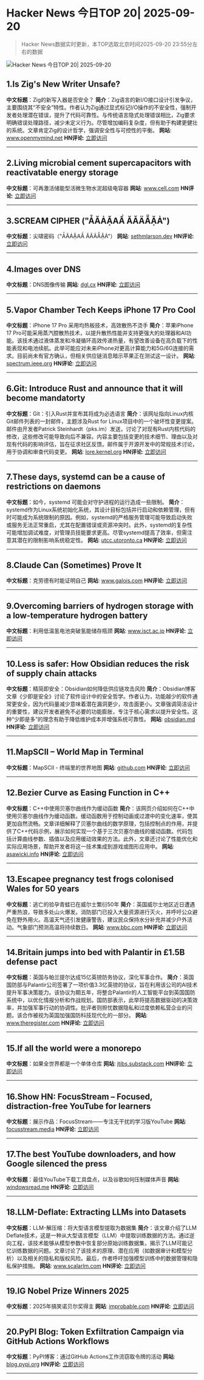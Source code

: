 # Hacker News 今日TOP 20| 2025-09-20

> Hacker News数据实时更新，本TOP选取北京时间2025-09-20 23:55分左右的数据

![Hacker News 今日TOP 20| 2025-09-20](https://img.chuhaix.com/2024/0910_imageFile-1665440404179-628424718_1725901191.png)

## 1.Is Zig's New Writer Unsafe?
**中文标题**：Zig的新写入器是否安全？
**简介**：Zig语言的新I/O接口设计引发争议，主要围绕其“不安全”特性。作者认为Zig通过显式标记I/O操作的不安全性，强制开发者处理潜在错误，提升了代码可靠性。与传统语言隐式处理错误相比，Zig要求明确错误处理路径，减少未定义行为。尽管增加编码复杂度，但有助于构建更健壮的系统。文章肯定Zig的设计哲学，强调安全性与可控性的平衡。
**网站**:  <a href='https://www.openmymind.net/Is-Zigs-New-Io-Unsafe/' target='_blank' rel='nofollow'>www.openmymind.net</a>
**HN评论**:  <a href='https://news.ycombinator.com/item?id=45313597&utm_source=www.chuhaix.com' target='_blank' rel='nofollow'>立即访问</a>

---

## 2.Living microbial cement supercapacitors with reactivatable energy storage
**中文标题**：可再激活储能型活微生物水泥超级电容器
**网站**:  <a href='https://www.cell.com/cell-reports-physical-science/fulltext/S2666-3864(25)00409-6' target='_blank' rel='nofollow'>www.cell.com</a>
**HN评论**:  <a href='https://news.ycombinator.com/item?id=45313418&utm_source=www.chuhaix.com' target='_blank' rel='nofollow'>立即访问</a>

---

## 3.SCREAM CIPHER ("ǠĂȦẶAẦ ĂǍÄẴẶȦ")
**中文标题**：尖啸密码（"ǠĂȦẶAẦ ĂǍÄẴẶȦ"）
**网站**:  <a href='https://sethmlarson.dev/scream-cipher' target='_blank' rel='nofollow'>sethmlarson.dev</a>
**HN评论**:  <a href='https://news.ycombinator.com/item?id=45287474&utm_source=www.chuhaix.com' target='_blank' rel='nofollow'>立即访问</a>

---

## 4.Images over DNS
**中文标题**：DNS图像传输
**网站**:  <a href='https://dgl.cx/2025/09/images-over-dns' target='_blank' rel='nofollow'>dgl.cx</a>
**HN评论**:  <a href='https://news.ycombinator.com/item?id=45312515&utm_source=www.chuhaix.com' target='_blank' rel='nofollow'>立即访问</a>

---

## 5.Vapor Chamber Tech Keeps iPhone 17 Pro Cool
**中文标题**：iPhone 17 Pro 采用均热板技术，高效散热不烫手
**简介**：苹果iPhone 17 Pro可能采用蒸汽腔散热技术，以提升散热性能并支持更强大的处理器和AI功能。该技术通过液体蒸发和冷凝循环高效传递热量，有望改善设备在高负载下的性能表现和电池续航。此举可能应对未来iPhone对更高计算能力和5G/6G连接的需求。目前尚未有官方确认，但相关供应链消息暗示苹果正在测试这一设计。
**网站**:  <a href='https://spectrum.ieee.org/iphone-17-pro-vapor-chamber' target='_blank' rel='nofollow'>spectrum.ieee.org</a>
**HN评论**:  <a href='https://news.ycombinator.com/item?id=45313415&utm_source=www.chuhaix.com' target='_blank' rel='nofollow'>立即访问</a>

---

## 6.Git: Introduce Rust and announce that it will become mandatorty
**中文标题**：Git：引入Rust并宣布其将成为必选语言
**简介**：该网址指向Linux内核Git邮件列表的一封邮件，主题涉及Rust for Linux项目中的一个破坏性变更提案。邮件由开发者Patrick Steinhardt（pks.im）发送，讨论了对现有Rust内核代码的修改，这些修改可能导致向后不兼容。内容主要包括变更的技术细节、理由以及对现有代码的影响评估，旨在征求社区反馈。邮件属于开源开发中的常规技术讨论，用于协调和审查代码变更。
**网站**:  <a href='https://lore.kernel.org/git/20250904-b4-pks-rust-breaking-change-v1-0-3af1d25e0be9@pks.im/' target='_blank' rel='nofollow'>lore.kernel.org</a>
**HN评论**:  <a href='https://news.ycombinator.com/item?id=45312696&utm_source=www.chuhaix.com' target='_blank' rel='nofollow'>立即访问</a>

---

## 7.These days, systemd can be a cause of restrictions on daemons
**中文标题**：如今，systemd 可能会对守护进程的运行造成一些限制。
**简介**：systemd作为Linux系统初始化系统，其设计目标包括并行启动和依赖管理，但有时可能成为系统限制的原因。例如，systemd的严格服务管理可能导致启动失败或服务无法正常重启，尤其在配置错误或资源冲突时。此外，systemd的复杂性可能增加调试难度，对管理员技能要求更高。尽管systemd提高了效率，但需注意其潜在的限制影响系统稳定性。
**网站**:  <a href='https://utcc.utoronto.ca/~cks/space/blog/linux/SystemdCanBeRestrictionCause' target='_blank' rel='nofollow'>utcc.utoronto.ca</a>
**HN评论**:  <a href='https://news.ycombinator.com/item?id=45314157&utm_source=www.chuhaix.com' target='_blank' rel='nofollow'>立即访问</a>

---

## 8.Claude Can (Sometimes) Prove It
**中文标题**：克劳德有时能证明自己
**网站**:  <a href='https://www.galois.com/articles/claude-can-sometimes-prove-it' target='_blank' rel='nofollow'>www.galois.com</a>
**HN评论**:  <a href='https://news.ycombinator.com/item?id=45275058&utm_source=www.chuhaix.com' target='_blank' rel='nofollow'>立即访问</a>

---

## 9.Overcoming barriers of hydrogen storage with a low-temperature hydrogen battery
**中文标题**：利用低温氢电池突破氢能储存瓶颈
**网站**:  <a href='https://www.isct.ac.jp/en/news/okmktjxyrvdc' target='_blank' rel='nofollow'>www.isct.ac.jp</a>
**HN评论**:  <a href='https://news.ycombinator.com/item?id=45312447&utm_source=www.chuhaix.com' target='_blank' rel='nofollow'>立即访问</a>

---

## 10.Less is safer: How Obsidian reduces the risk of supply chain attacks
**中文标题**：精简即安全：Obsidian如何降低供应链攻击风险
**简介**：Obsidian博客文章《少即是安全》讨论了软件设计中的安全哲学。作者认为，功能越少的软件通常更安全，因为代码量减少意味着潜在漏洞更少，攻击面更小。文章强调简洁设计的重要性，建议开发者避免不必要的功能膨胀，专注于核心需求以提升安全性。这种“少即是多”的理念有助于降低维护成本并增强系统可靠性。
**网站**:  <a href='https://obsidian.md/blog/less-is-safer/' target='_blank' rel='nofollow'>obsidian.md</a>
**HN评论**:  <a href='https://news.ycombinator.com/item?id=45307242&utm_source=www.chuhaix.com' target='_blank' rel='nofollow'>立即访问</a>

---

## 11.MapSCII – World Map in Terminal
**中文标题**：MapSCII - 终端里的世界地图
**网站**:  <a href='https://github.com/rastapasta/mapscii' target='_blank' rel='nofollow'>github.com</a>
**HN评论**:  <a href='https://news.ycombinator.com/item?id=45293012&utm_source=www.chuhaix.com' target='_blank' rel='nofollow'>立即访问</a>

---

## 12.Bezier Curve as Easing Function in C++
**中文标题**：C++中使用贝塞尔曲线作为缓动函数
**简介**：该网页介绍如何在C++中使用贝塞尔曲线作为缓动函数。缓动函数用于控制动画或过渡中的变化速率，使其更加自然流畅。文章详细解释了贝塞尔曲线的数学原理，包括控制点的作用，并提供了C++代码示例，展示如何实现一个基于三次贝塞尔曲线的缓动函数。代码包括计算曲线参数、插值以及应用缓动效果的方法。此外，文章还讨论了性能优化和实际应用场景，帮助开发者将这一技术集成到游戏或图形应用中。
**网站**:  <a href='https://asawicki.info/news_1790_bezier_curve_as_easing_function_in_c' target='_blank' rel='nofollow'>asawicki.info</a>
**HN评论**:  <a href='https://news.ycombinator.com/item?id=45313194&utm_source=www.chuhaix.com' target='_blank' rel='nofollow'>立即访问</a>

---

## 13.Escapee pregnancy test frogs colonised Wales for 50 years
**中文标题**：逃亡的验孕青蛙已在威尔士繁衍50年
**简介**：英国威尔士地区近日遭遇严重热浪，导致多处山火爆发。消防部门已投入大量资源进行灭火，并呼吁公众避免在野外用火。高温天气还引发健康警告，建议民众保持水分补充并减少户外活动。气象部门预测高温将持续数日。
**网站**:  <a href='https://www.bbc.com/news/uk-wales-44886585' target='_blank' rel='nofollow'>www.bbc.com</a>
**HN评论**:  <a href='https://news.ycombinator.com/item?id=45265688&utm_source=www.chuhaix.com' target='_blank' rel='nofollow'>立即访问</a>

---

## 14.Britain jumps into bed with Palantir in £1.5B defense pact
**中文标题**：英国与帕兰提尔达成15亿英镑防务协议，深化军事合作。
**简介**：英国国防部与Palantir公司签署了一项价值3.3亿英镑的协议，旨在利用该公司的AI技术提升军事决策能力。该协议为期五年，将整合Palantir的人工智能平台到英国国防系统中，以优化情报分析和作战规划。国防部表示，此举将提高数据驱动的决策效率，并加强军事行动的协调性。批评者则担忧数据隐私和过度依赖私营企业的问题。该合作被视为英国加强国防科技现代化的一部分。
**网站**:  <a href='https://www.theregister.com/2025/09/20/uk_palantir_defense_pact/' target='_blank' rel='nofollow'>www.theregister.com</a>
**HN评论**:  <a href='https://news.ycombinator.com/item?id=45313793&utm_source=www.chuhaix.com' target='_blank' rel='nofollow'>立即访问</a>

---

## 15.If all the world were a monorepo
**中文标题**：如果全世界都是一个单体仓库
**网站**:  <a href='https://jtibs.substack.com/p/if-all-the-world-were-a-monorepo' target='_blank' rel='nofollow'>jtibs.substack.com</a>
**HN评论**:  <a href='https://news.ycombinator.com/item?id=45259623&utm_source=www.chuhaix.com' target='_blank' rel='nofollow'>立即访问</a>

---

## 16.Show HN: FocusStream – Focused, distraction-free YouTube for learners
**中文标题**：展示作品：FocusStream——专注无干扰的学习版YouTube
**网站**:  <a href='https://focusstream.media' target='_blank' rel='nofollow'>focusstream.media</a>
**HN评论**:  <a href='https://news.ycombinator.com/item?id=45311247&utm_source=www.chuhaix.com' target='_blank' rel='nofollow'>立即访问</a>

---

## 17.The best YouTube downloaders, and how Google silenced the press
**中文标题**：最佳YouTube下载工具盘点，以及谷歌如何压制媒体声音
**网站**:  <a href='https://windowsread.me/p/best-youtube-downloaders' target='_blank' rel='nofollow'>windowsread.me</a>
**HN评论**:  <a href='https://news.ycombinator.com/item?id=45300810&utm_source=www.chuhaix.com' target='_blank' rel='nofollow'>立即访问</a>

---

## 18.LLM-Deflate: Extracting LLMs into Datasets
**中文标题**：LLM-解压缩：将大型语言模型提取为数据集
**简介**：该文章介绍了LLM Deflate技术，这是一种从大型语言模型（LLM）中提取训练数据的方法。通过逆向工程，该技术能够从模型参数中恢复部分原始训练数据集，揭示了LLM可能记忆训练数据的问题。文章讨论了该技术的原理、潜在应用（如数据审计和模型分析）以及相关的隐私和版权风险。最后，作者呼吁加强模型训练中的数据管理和隐私保护措施。
**网站**:  <a href='https://www.scalarlm.com/blog/llm-deflate-extracting-llms-into-datasets/' target='_blank' rel='nofollow'>www.scalarlm.com</a>
**HN评论**:  <a href='https://news.ycombinator.com/item?id=45311115&utm_source=www.chuhaix.com' target='_blank' rel='nofollow'>立即访问</a>

---

## 19.IG Nobel Prize Winners 2025
**中文标题**：2025年搞笑诺贝尔奖得主
**网站**:  <a href='https://improbable.com/ig/winners/' target='_blank' rel='nofollow'>improbable.com</a>
**HN评论**:  <a href='https://news.ycombinator.com/item?id=45312228&utm_source=www.chuhaix.com' target='_blank' rel='nofollow'>立即访问</a>

---

## 20.PyPI Blog: Token Exfiltration Campaign via GitHub Actions Workflows
**中文标题**：PyPI博客：通过GitHub Actions工作流窃取令牌的活动
**网站**:  <a href='https://blog.pypi.org/posts/2025-09-16-github-actions-token-exfiltration/' target='_blank' rel='nofollow'>blog.pypi.org</a>
**HN评论**:  <a href='https://news.ycombinator.com/item?id=45268084&utm_source=www.chuhaix.com' target='_blank' rel='nofollow'>立即访问</a>

---

